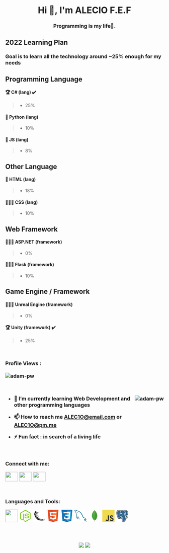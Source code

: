 <h1 align="center">Hi 👋, I'm ALECIO F.E.F</h1>
<h3 align="center">Programming is my life🌟.</h3>

## 2022 Learning Plan
### Goal is to learn all the technology around ~25% enough for my needs

##  Programming Language

#### 🏆 C# (lang) ✔️
>    - 25%
#### 🥇 Python (lang)
>    - 10%
#### 🎈 JS (lang)
>   - 8%


## Other Language

#### 🎈 HTML (lang)
>    - 18%
>    
#### 👨🏻‍🎓 CSS (lang)
>    - 10%



## Web Framework

#### 👨🏻‍🎓 ASP.NET (framework)
>    - 0%
#### 👨🏻‍🎓 Flask (framework)
>    - 10%

## Game Engine / Framework

#### 👨🏻‍🦽 Unreal Engine (framework)
>    - 0%
#### 🏆 Unity (framework) ✔️
>    - 25%


<br>

<p align="right"> <h3>Profile Views : <br><br> <img src="https://komarev.com/ghpvc/?username=ALEC1O&label=Profile%20views&color=0e75b6&style=flat"
    alt="adam-pw" /> 
  </p>

<br>

<p><img align="right" src="https://github.com/Adam-pw/Adam-pw/blob/main/animation_500_kxa883sd.gif" alt="adam-pw" /></p>


- 🌱 I’m currently learning Web Development and other programming languages

- 📫 How to reach me **ALEC1O@email.com** or **ALEC1O@pm.me**

- ⚡ Fun fact : in search of a living life

<br>

<h3 align="left">Connect with me:</h3>
<p align="left">
  <a href="https://vk.com/AlecioFuranze" target="_blank"><img align="center"
      src="https://cdn.iconscout.com/icon/free/png-256/vk-11-721983.png" height="30" width="40" /></a>
    <a href="https://twitter.com/ALEC1O" target="_blank"><img align="center"
      src="https://www.iconpacks.net/icons/2/free-twitter-logo-icon-2429-thumb.png" height="30" width="40" /></a>
    <a href="https://instagram.com/AlecioFuranze" target="_blank"><img align="center"
      src="https://raw.githubusercontent.com/rahuldkjain/github-profile-readme-generator/master/src/images/icons/Social/instagram.svg" height="30" width="40" /></a>
</p>
</p>

</p>

<br>

<h3 align="left">Languages and Tools:</h3>
<p <img src="https://github.com/devicons/devicon/blob/master/icons/csharp/csharp-plain.svg" width="40" height="40" /> 
  <img src="https://github.com/halak/unity-editor-icons/blob/master/icons/small/d_UnityLogo.png" width="40" height="40" /> 
    <img src="https://github.com/devicons/devicon/blob/master/icons/nodejs/nodejs-plain.svg" width="40" height="40" /> 
      <img src="https://github.com/devicons/devicon/blob/master/icons/flask/flask-original.svg" width="40" height="40" /> 
        <img src="https://github.com/devicons/devicon/blob/master/icons/html5/html5-original.svg" width="40" height="40" /> 
          <img src="https://github.com/devicons/devicon/blob/master/icons/css3/css3-original.svg" width="40" height="40" /> 
            <img src="https://github.com/devicons/devicon/blob/master/icons/mysql/mysql-original.svg" width="40" height="40" /> 
              <img src="https://github.com/devicons/devicon/blob/master/icons/mongodb/mongodb-original.svg" width="40" height="40" /> 
                <img src="https://github.com/devicons/devicon/blob/master/icons/javascript/javascript-original.svg" width="40" height="40" /> 
                  <img src="https://github.com/devicons/devicon/blob/master/icons/postgresql/postgresql-original.svg" width="40" height="40" /> 
</p>
                    
<br>


<br>

<p align = "center">
  <img src = "https://github-readme-stats.vercel.app/api?username=ALEC1O&show_icons=true&theme=tokyonight&line_height=27">
  <img src = "https://github-readme-stats.vercel.app/api/top-langs/?username=ALEC1O&hide=css,java,html&theme=tokyonight">
</p>

</details>
